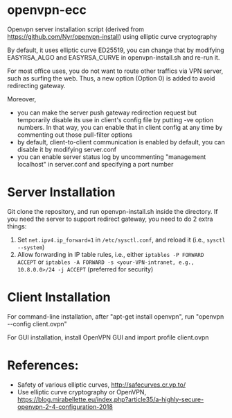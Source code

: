 # openvpn-ecc
Openvpn server installation script (derived from https://github.com/Nyr/openvpn-install) using elliptic curve cryptography


By default, it uses elliptic curve ED25519, you can change that by modifying EASYRSA\_ALGO and EASYRSA\_CURVE in openvpn-install.sh and re-run it.

For most office uses, you do not want to route other traffics via VPN server, such as surfing the web. Thus, a new option (Option 0) is added to avoid redirecting gateway.

Moreover,
- you can make the server push gateway redirection request but temporarily disable its use in client's config file by putting -ve option numbers. In that way, you can enable that in client config at any time by commenting out those pull-filter options
- by default, client-to-client communication is enabled by default, you can disable it by modifying server.conf
- you can enable server status log by uncommenting "management localhost" in server.conf and specifying a port number


# Server Installation
Git clone the repository, and run openvpn-install.sh inside the directory.
If you need the server to support redirect gateway, you need to do 2 extra things:
1. Set `net.ipv4.ip_forward=1` in `/etc/sysctl.conf`, and reload it (i.e., `sysctl --system`)
2. Allow forwarding in IP table rules, i.e., either `iptables -P FORWARD ACCEPT` or `iptables -A FORWARD -s <your-VPN-intranet, e.g., 10.8.0.0>/24 -j ACCEPT` (preferred for security)

# Client Installation
For command-line installation, after "apt-get install openvpn", run "openvpn --config client.ovpn"

For GUI installation, install OpenVPN GUI and import profile client.ovpn

# References:
- Safety of various elliptic curves, http://safecurves.cr.yp.to/
- Use elliptic curve cryptography or OpenVPN, https://blog.mirabellette.eu/index.php?article35/a-highly-secure-openvpn-2-4-configuration-2018
